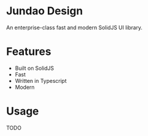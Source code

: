 # Jundao Design

An enterprise-class fast and modern SolidJS UI library.

# Features
* Built on SolidJS 
* Fast
* Written in Typescript
* Modern

# Usage
TODO